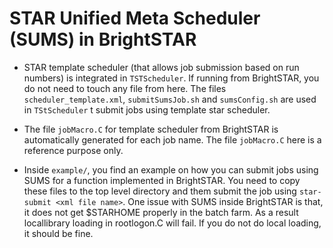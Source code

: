 STAR Unified Meta Scheduler (SUMS) in BrightSTAR
===================================================


- STAR template scheduler (that allows job submission based on run numbers) is integrated in `TSTScheduler`. If running from BrightSTAR, you do not need to touch any file from here. The files `scheduler_template.xml`, `submitSumsJob.sh` and `sumsConfig.sh` are used in `TStScheduler` t submit jobs using template star scheduler.

- The file `jobMacro.C` for template scheduler from BrightSTAR is automatically generated for each job name. The file `jobMacro.C` here is a reference purpose only.

- Inside `example/`, you find an example on how you can submit jobs using SUMS for a function implemented in BrightSTAR. You need to copy these files to the top level directory and them submit the job using `star-submit <xml file name>`. One issue with SUMS inside BrightSTAR is that, it does not get $STARHOME properly in the batch farm. As a result locallibrary loading in rootlogon.C will fail. If you do not do local loading, it should be fine.








